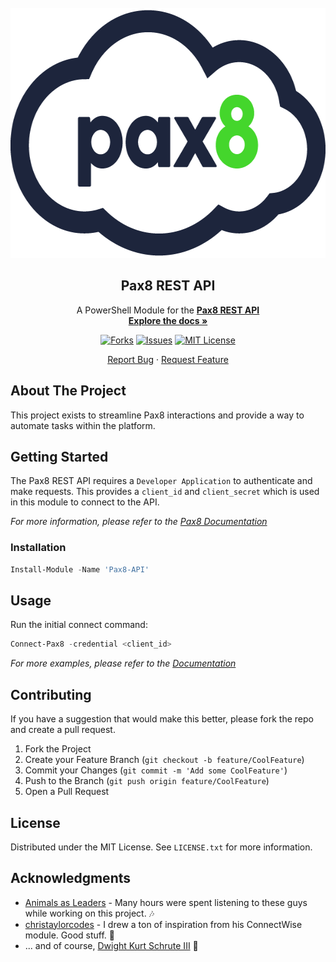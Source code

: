 <div id="top"></div>

<!-- PROJECT LOGO -->
<br />
<div align="center">
  <a href="https://github.com/dkschruteBeets/Pax8-API">
    <img src="Images/PAX8_Logo.png" alt="Logo" width="600" height="400">
  </a>

<h2 align="center">Pax8 REST API</h2>

  <p align="center">
    A PowerShell Module for the <a href="https://docs.pax8.com/api/v1"><strong>Pax8 REST API</strong></a>
    <br />
    <a href="https://github.com/dkschruteBeets/Pax8-API/Pax8-API.md"><strong>Explore the docs »</strong></a>
    <br />
  </p>
</div>

<!-- PROJECT SHIELDS -->
<div align="center">

[![Forks][forks-shield]][forks-url] [![Issues][issues-shield]][issues-url] [![MIT License][license-shield]][license-url]

</div>


<!-- REPORT & REQUEST -->
<p align="center">
<a href="https://github.com/dkschruteBeets/Pax8-API/issues">Report Bug</a>
    ·
    <a href="https://github.com/dkschruteBeets/Pax8-API/issues">Request Feature</a>
</p>

<!-- ABOUT THE PROJECT -->
## About The Project

This project exists to streamline Pax8 interactions and provide a way to automate tasks within the platform.


<!-- GETTING STARTED -->
## Getting Started

The Pax8 REST API requires a `Developer Application` to authenticate and make requests. This provides a `client_id` and `client_secret` which is used in this module to connect to the API.

_For more information, please refer to the [Pax8 Documentation](https://docs.pax8.com/api/v1#section/Create-a-Developer-Application)_

### Installation

```powershell
Install-Module -Name 'Pax8-API'
```


<!-- USAGE EXAMPLES -->
## Usage

Run the initial connect command:

```powershell
Connect-Pax8 -credential <client_id>
```

_For more examples, please refer to the [Documentation](https://github.com/dkschruteBeets/Pax8-API/Docs)_


<!-- CONTRIBUTING -->
## Contributing

If you have a suggestion that would make this better, please fork the repo and create a pull request.

1. Fork the Project
2. Create your Feature Branch (`git checkout -b feature/CoolFeature`)
3. Commit your Changes (`git commit -m 'Add some CoolFeature'`)
4. Push to the Branch (`git push origin feature/CoolFeature`)
5. Open a Pull Request

<!-- LICENSE -->
## License

Distributed under the MIT License. See `LICENSE.txt` for more information.

<!-- ACKNOWLEDGMENTS -->
## Acknowledgments

* [Animals as Leaders](https://www.youtube.com/watch?v=N0RbJRY_pU8) - Many hours were spent listening to these guys while working on this project. 🎶
* [christaylorcodes](https://github.com/christaylorcodes) - I drew a ton of inspiration from his ConnectWise module. Good stuff. 🤘
* ... and of course, [Dwight Kurt Schrute III](https://theoffice.fandom.com/wiki/Dwight_Schrute) 🐻


<!-- MARKDOWN LINKS & IMAGES -->
<!-- https://www.markdownguide.org/basic-syntax/#reference-style-links -->
[forks-shield]: https://img.shields.io/github/forks/dkschruteBeets/Pax8-API?color=%2344d62c&logo=GitHub
[forks-url]: https://github.com/dkschruteBeets/Pax8-API/network/members
[issues-shield]: https://img.shields.io/github/issues/dkschruteBeets/Pax8-API?color=%2344d62c&logo=GitHub
[issues-url]: https://github.com/dkschruteBeets/Pax8-API/issues
[license-shield]: https://img.shields.io/github/license/dkschruteBeets/Pax8-API?color=%2344d62c&logo=GitHub
[license-url]: https://github.com/dkschruteBeets/Pax8-API/blob/master/LICENSE.txt
